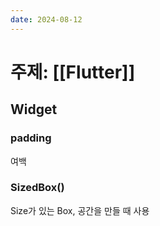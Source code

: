 ```yaml
---
date: 2024-08-12
---
```

# 주제: [[Flutter]]
## Widget
### padding
여백
### SizedBox()
Size가 있는 Box, 공간을 만들 때 사용